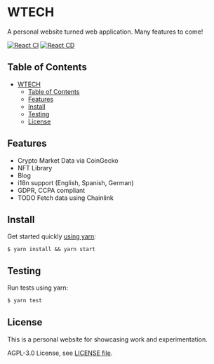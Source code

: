# WTECH

A personal website turned web application. Many features to come!

[![React CI](https://github.com/sephynox/wahid-tech/actions/workflows/build_react_test.yml/badge.svg)](https://github.com/sephynox/wahid-tech/actions/workflows/build_react_test.yml)
[![React CD](https://github.com/sephynox/wahid-tech/actions/workflows/build_react.yml/badge.svg)](https://github.com/sephynox/wahid-tech/actions/workflows/build_react.yml)

## Table of Contents

- [WTECH](#wtech)
  - [Table of Contents](#table-of-contents)
  - [Features](#features)
  - [Install](#install)
  - [Testing](#testing)
  - [License](#license)

## Features

- Crypto Market Data via CoinGecko
- NFT Library
- Blog
- i18n support (English, Spanish, German)
- GDPR, CCPA compliant
- TODO Fetch data using Chainlink

## Install

Get started quickly [using yarn](https://yarnpkg.com/):

```
$ yarn install && yarn start
```

## Testing

Run tests using yarn:

```bash
$ yarn test
```

## License

This is a personal website for showcasing work and experimentation.

AGPL-3.0 License, see [LICENSE file](LICENSE).
